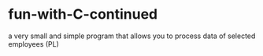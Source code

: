 # fun-with-C-continued
a very small and simple program that allows you to process data of selected employees (PL)
